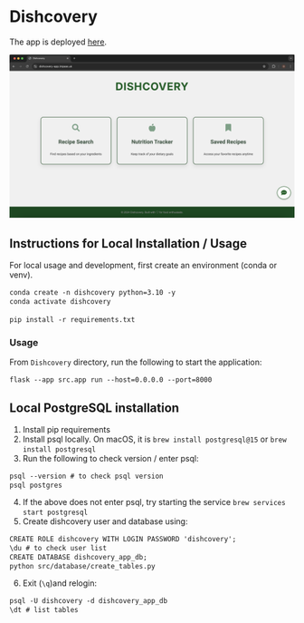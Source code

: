 # Dishcovery

The app is deployed [here](dishcovery-app.impaas.uk).

![homepage](public/dishcovery-homepage.png)

## Instructions for Local Installation / Usage

For local usage and development, first create an environment (conda or venv).

```
conda create -n dishcovery python=3.10 -y
conda activate dishcovery

pip install -r requirements.txt
```

### Usage

From `Dishcovery` directory, run the following to start the application: 

```
flask --app src.app run --host=0.0.0.0 --port=8000
```

## Local PostgreSQL installation

1. Install pip requirements 
2. Install psql locally. On macOS, it is ```brew install postgresql@15``` or ```brew install postgresql```
3. Run the following to check version / enter psql:
```
psql --version # to check psql version
psql postgres 
```
4. If the above does not enter psql, try starting the service ```brew services start postgresql```
5. Create dishcovery user and database using:
```
CREATE ROLE dishcovery WITH LOGIN PASSWORD 'dishcovery';
\du # to check user list
CREATE DATABASE dishcovery_app_db;
python src/database/create_tables.py
```
6. Exit (`\q`)and relogin:
```
psql -U dishcovery -d dishcovery_app_db
\dt # list tables
```
